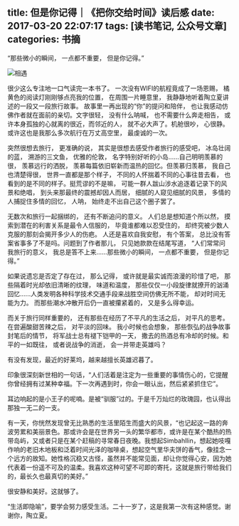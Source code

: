 title: 但是你记得｜《把你交给时间》读后感
date: 2017-03-20 22:07:17
tags: [读书笔记, 公众号文章]
categories: 书摘
---

“那些微小的瞬间， 一点都不重要， 但是你记得。”

<!-- more -->

![相遇](https://ww2.sinaimg.cn/large/006tKfTcgy1fdu8fzqdduj30m80m8e3t.jpg)

很少这么专注地一口气读完一本书了。 一次没有WIFI的航程竟成了一场恩赐， 橘黄色的阅读灯刚刚够点亮我的位置， 在周围一片睡意里， 我静静地听着陶立夏讲述的一段又一段旅行故事。 故事里一再出现的“你”的提问和陪伴， 也让我感动仿佛作者就在面前的亲切。文字很轻， 没有什么呐喊， 也不需要什么奔走相告， 或许本身孤独的心就离的很近，而邻近的人， 就不必大声了。机舱很吵， 心很静。 或许这也是我那么多次航行在万丈高空里， 最虔诚的一次。

突然很想去旅行， 更准确的说， 其实是很想去感受作者旅行的感受吧， 冰岛壮阔的蓝， 溯游的三文鱼， 优雅的伦敦， 名字特别好听的小岛......自己明明羡慕的很， 羡慕远行的洒脱， 羡慕每篇依旧崭新而温热的回忆。但羡慕归羡慕， 我自己也清楚得很， 世界一直都是那个样子， 不同的人怀揣着不同的心事往昔去看， 也看到的是不同的样子。挺荒谬的不是嘛， 可能一群人跋山涉水追逐着记录下的风景和绝唱， 到头来那最终的震撼却因人而居， 细腻的人窥见细腻的风景， 多情的人捕捉住多情的回忆， 人呐， 始终走不出自己这个圈子罢了。

无数次和旅行一起捆绑的， 还有不断追问的意义。 人们总是想知道个所以然， 摸索到潜在的利害关系是最令人信服的， 毕竟谁都难以忍受住的， 却终究被少数人克服的那刻会揭开多少人的伤疤。 人还是喜欢自我安慰， 有个答案， 总比没有答案省事多了不是吗。问题到了作者那儿， 只见她款款在结尾写道， “人们常常问我旅行的意义， 我总是答不上来……那些微小的瞬间， 一点都不重要， 但是你记得。”

如果说遗忘是否定了存在过， 那么记得， 或许就是最实诚而浪漫的珍惜了吧， 那些隔着时光却依旧清晰的纹理， 味道和温度， 那些仅仅一小段旋律就撩开的汹涌回忆......人类发明各种科学技术交通手段来战胜空间仿佛无所不能， 却对时间无能为力。 而那些潮水冲散开后仍一直被攥紧着的， 又是多么得幸运。

而关于旅行同样重要的， 还有那些在经历了不平凡的生活之后， 对平凡的思考。在尝遍酸甜苦辣之后， 对平淡的回味。 我小时候也会想象， 那些恢弘的战争故事封笔后的情节， 将军战士总有褪下铠甲的一天， 撒去的热酒总有冷却的时候。和平的一如既往， 或者说战争的消逝， 会一并带走英雄吗？

有没有发现，最近的好莱坞，越来越擅长英雄迟暮了。

印象很深刻新世相的一句话，“人们活着是注定为一些重要的事情伤心的，它提醒你曾经拥有过某种幸福。下一次再遇到时，你会一眼认出，然后紧紧抓住它”。

耳边响起的是小王子的呢喃。是被“驯服”过的。于是千万灿烂的玫瑰园，也认得出那独一无二的一支。

有一天，你恍然发现曾无比熟悉的生活里陌生而盛大的风景，“也记起这一路的奔波劳累和美丽景色。那或许会是在世界另一头的繁华都市，或许是在某个酷热的热带岛屿，又或者只是在某个赶稿的寻常春日夜晚。我想起Simbahllin，想起她吱嘎作响的老旧木地板和泛着时间光泽的咖啡桌，想起空气里华夫饼的香气，像挂念一个远方的故知。她性格沉稳又古怪，虽然并不能常见面，却让你觉得心安，因为她代表着一份遥不可及的温柔。我喜欢这种可望不可即的寄托，这就是旅行带给我们的，最长久也最真切的美好。”

很安静和美好。这就够了。

“生活即隐喻”，要学会努力感受生活。二十一岁了，这是我第一次有这种感觉。谢谢你，陶立夏。